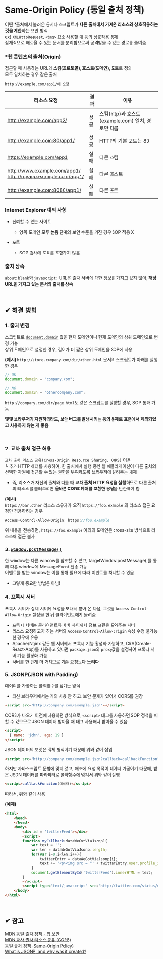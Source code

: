 # Same-Origin Policy (동일 출처 정책)

어떤 *출처에서 불러온 문서나 스크립트가 **다른 출처에서 가져온 리소스와 상호작용하는 것을 제한**하는 보안 방식   
ex) `XMLHttpRequest`, `<img>` 요소 사용할 때 등의 상호작용 통제   
잠재적으로 해로울 수 있는 문서를 분리함으로써 공격받을 수 있는 경로를 줄여줌

### *웹 콘텐츠의 출처(Origin)
접근할 때 사용하는 URL의 **스킴(프로토콜), 호스트(도메인), 포트**로 정의   
모두 일치하는 경우 같은 출처   

`http://example.com/app1/에 요청`

|리소스 요청|결과|이유|
|----------|----|----|
|http://example.com/app2/|성공|스킴(http)과 호스트(example.com) 일치, 경로만 다름|
|http://example.com:80/app1/|성공|HTTP의 기본 포트는 80|
|https://example.com/app1|실패|다른 스킴|
|http://www.example.com/app1/ <br/> http://myapp.example.com/app1/|실패|다른 호스트|
|http://example.com:8080/app1/|실패|다른 포트|

### Internet Explorer 예외 사항
- 신뢰할 수 있는 사이트
  - 양쪽 도메인 모두 **높음** 단계의 보안 수준을 가진 경우 SOP 적용 X

- 포트
  - SOP 검사에 포트를 포함하지 않음

### 출처 상속
`about:blank`와 `javascript:` URL은 출처 서버에 대한 정보를 가지고 있지 않아, **해당 URL을 가지고 있는 문서의 출처를 상속**

<br/>

## ✔ 해결 방법
### 1. 출처 변경
스크립트로 [`document.domain`](https://developer.mozilla.org/ko/docs/Web/API/Document/domain) 값을 현재 도메인이나 현재 도메인의 상위 도메인으로 변경 가능   
상위 도메인으로 설정한 경우, 길이가 더 짧은 상위 도메인을 SOP에 사용

**(예시)**
`http://store.company.com/dir/other.html` 문서의 스크립트가 아래를 실행한 경우

```javascript
// OK
document.domain = "company.com";

// NO
document.domain = "othercompany.com";
```

`http://company.com/dir/page.html`도 같은 스크립트를 실행할 경우, SOP 통과 가능


**몇몇 브라우저가 지원하더라도, 보안 버그를 발생시키는 등의 문제로 표준에서 제외되었고 사용하지 않는 게 좋음**

<br/>

### 2. 교차 출처 접근 허용
`교차 출처 리소스 공유(Cross-Origin Resource Sharing, CORS)` 이용   
└ 추가 HTTP 헤더를 사용하여, 한 출처에서 실행 중인 웹 애플리케이션이 다른 출처의 선택한 자원에 접근할 수 있는 권한을 부여하도록 브라우저에 알려주는 체제

- 즉, 리소스가 자신의 출처와 다를 때 **교차 출처 HTTP 요청을 실행**하므로 다른 출처의 리소스를 불러오려면 **올바른 CORS 헤더를 포함한 응답**을 반환해야 함

**[(예시)](https://developer.mozilla.org/ko/docs/Web/HTTP/CORS#%EC%A0%91%EA%B7%BC_%EC%A0%9C%EC%96%B4_%EC%8B%9C%EB%82%98%EB%A6%AC%EC%98%A4_%EC%98%88%EC%A0%9C)**  
`https://bar.other` 리소스 소유자가 오직 `https://foo.example` 의 리소스 접근 요청만 허용하려는 경우

```javascript
Access-Control-Allow-Origin: https://foo.example
```

위 내용을 전송하면, `https://foo.example` 이외의 도메인은 cross-site 방식으로 리소스에 접근 불가

### 3. [`window.postMessage()`](https://developer.mozilla.org/ko/docs/Web/API/Window/postMessage)
한 window는 다른 window를 참조할 수 있고, targetWindow.postMessage()를 통해 다른 window에 MessageEvent 전송 가능   
이벤트를 받는 window는 이를 통해 필요에 따라 이벤트를 처리할 수 있음

- 그렇게 중요한 방법은 아님!

### 4. 프록시 서버
프록시 서버가 실제 서버에 요청을 보내서 받아 온 다음, 그것을 `Access-Control-Allow-Origin` 설정을 한 뒤 클라이언트에게 돌려줌

- 프록시 서버는 클라이언트와 서버 사이에서 정보 교환을 도와주는 서버
- 리소스 요청하고자 하는 서버의 `Access-Control-Allow-Origin` 속성 수정 불가능한 경우에 유용
- Apache/Nginx 같은 웹 서버에서 프록시 기능 활성화 가능하고, CRA(Create-React-App)를 사용하고 있다면 `package.json`의 `proxy`값을 설정하여 프록시 서버 기능 활성화 가능
- 서버를 한 단계 더 거치므로 기존 요청보다 **느리다**


### 5. JSONP(JSON with Padding)
데이터를 가공하는 콜백함수를 넘기는 방식

- 최신 브라우저에서는 거의 사용 안 하고, 보안 문제가 있어서 CORS를 권장

```html
<script src="http://company.com/example.json"></script>
```
CORS가 나오기 이전에 사용하던 방식으로, `<script>` 태그를 사용하면 SOP 정책을 피할 수 있으므로 JSON 데이터 받아올 때 태그 사용해서 받아올 수 있음

```html
<script>
  { name: 'john', age: 19 }
</script>
```

JSON 데이터의 포맷은 객체 형식이기 때문에 위와 같이 삽입   

```html
<script src="http://company.com/example.json?callback=callbackFunction"></script>
```

하지만 자바스크립트 문법에 맞지 않고, 애초에 요청 목적이 데이터 가공이기 때문에, 받은 JSON 데이터를 파라미터로 콜백함수에 넘겨서 위와 같이 실행   

```html
<script>callbackFunction(데이터)</script>
```

따라서, 위와 같이 사용

**(예제)**
```html
<html>
    <head>
    </head>
    <body>
        <div id = 'twitterFeed'></div>
        <script>
        function myCallback(dataWeGotViaJsonp){
            var text = '';
            var len = dataWeGotViaJsonp.length;
            for(var i=0;i<len;i++){
                twitterEntry = dataWeGotViaJsonp[i];
                text += '<p><img src = "' + twitterEntry.user.profile_image_url_https +'"/>' + twitterEntry['text'] + '</p>'
            }
            document.getElementById('twitterFeed').innerHTML = text;
        }
        </script>
        <script type="text/javascript" src="http://twitter.com/status/user_timeline/padraicb.json?count=10&callback=myCallback"></script>
    </body>
</html>
```

<br/>

## ✔ 참고
[MDN 동일 출처 정책 - 웹 보안](https://developer.mozilla.org/ko/docs/Web/Security/Same-origin_policy)   
[MDN 교차 출처 리소스 공유 (CORS)](https://developer.mozilla.org/ko/docs/Web/HTTP/CORS)   
[동일 출처 정책 (Same-Origin Policy)](https://github.com/baeharam/Must-Know-About-Frontend/blob/main/Notes/security/sop.md)   
[What is JSONP, and why was it created?](https://stackoverflow.com/questions/2067472/what-is-jsonp-and-why-was-it-created)
